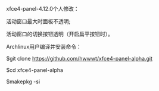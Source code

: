 
xfce4-panel-4.12.0个人修改：

活动窗口最大时面板不透明;

活动窗口的切换按钮透明（开启扁平按钮时）。


Archlinux用户编译并安装命令：

$git clone https://github.com/hwwwt/xfce4-panel-alpha.git

$cd xfce4-panel-alpha

$makepkg -si
